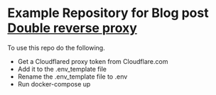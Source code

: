 # Example Repository for Blog post [Double reverse proxy](https://www.robert-jensen.dk/posts/2023-double-reverse-proxy/)

To use this repo do the following.

- Get a Cloudflared proxy token from Cloudflare.com
- Add it to the .env_template file
- Rename the .env_template file to .env
- Run docker-compose up
